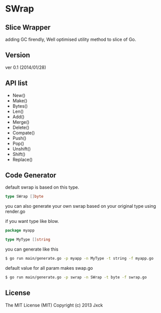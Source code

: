 # SWrap

## Slice Wrapper

adding GC firendly, Well optimised utility method to slice of Go.


## Version

ver 0.1 (2014/01/28)


## API list

- New()
- Make()
- Bytes()
- Len()
- Add()
- Merge()
- Delete()
- Compate()
- Push()
- Pop()
- Unshift()
- Shift()
- Replace()


## Code Generator

default swrap is based on this type.

```go
type SWrap []byte
```

you can also generate your own swrap
based on your original type using render.go

if you want type like blow.

```go
package myapp

type MyType []string
```

you can generate like this

```sh
$ go run main/generate.go -p myapp -n MyType -t string -f myapp.go
```

default value for all param makes swap.go

```sh
$ go run main/generate.go -p swrap -n SWrap -t byte -f swrap.go
```

## License

The MIT License (MIT)
Copyright (c) 2013 Jxck
